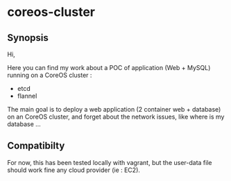 # coreos-cluster

## Synopsis

Hi,

Here you can find my work about a POC of application (Web + MySQL) running on a CoreOS cluster :
 - etcd
 - flannel

The main goal is to deploy a web application (2 container web + database) on an CoreOS cluster, and forget about the network issues, like where is my database ...

## Compatibilty

For now, this has been tested locally with vagrant, but the user-data file should work fine any cloud provider (ie : EC2).